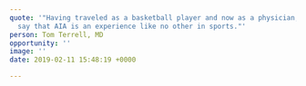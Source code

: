 ```yaml
---
quote: '"Having traveled as a basketball player and now as a physician, I can truly
  say that AIA is an experience like no other in sports."'
person: Tom Terrell, MD
opportunity: ''
image: ''
date: 2019-02-11 15:48:19 +0000

---
```

